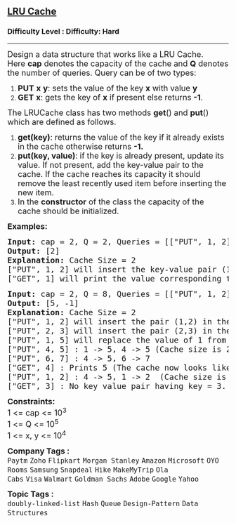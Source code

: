 <h2><a href="https://www.geeksforgeeks.org/problems/lru-cache/1">LRU Cache</a></h2><h3>Difficulty Level : Difficulty: Hard</h3><hr><div class="problems_problem_content__Xm_eO"><p><span style="font-size: 18px;">Design a data structure that works like a LRU Cache. Here&nbsp;<strong>cap</strong>&nbsp;denotes&nbsp;the capacity of the cache and&nbsp;<strong>Q</strong>&nbsp;denotes the number of queries. Query can be&nbsp;</span><span style="font-size: 18px;">of two types:</span></p>
<ol>
<li><span style="font-size: 18px;"><strong>PUT</strong>&nbsp;<strong>x</strong>&nbsp;<strong>y</strong>: sets the value of the key&nbsp;<strong>x</strong>&nbsp;with value&nbsp;<strong>y</strong></span></li>
<li><span style="font-size: 18px;"><strong>GET</strong>&nbsp;<strong>x</strong>: gets the key of&nbsp;<strong>x</strong>&nbsp;if present else returns&nbsp;<strong>-1</strong>.</span></li>
</ol>
<p><span style="font-size: 18px;">The LRUCache class has two methods&nbsp;<strong>get</strong>() and&nbsp;<strong>put</strong>() which are defined as follows.</span></p>
<ol>
<li><span style="font-size: 18px;"><strong>get(key)</strong>: returns the value of the key if it&nbsp;already exists in the cache otherwise returns&nbsp;<strong>-1.</strong></span></li>
<li><span style="font-size: 18px;"><strong>put(key, value)</strong>: if the key is already present, update its value. If not present, add the key-value pair to the cache. If the cache reaches its capacity it should remove the least recently used item before inserting the new item.</span></li>
<li><span style="font-size: 18px;">In the&nbsp;<strong>constructor</strong>&nbsp;of the class the capacity of the cache should be initialized.</span></li>
</ol>
<p><span style="font-size: 18px;"><strong>Examples:</strong></span></p>
<pre><span style="font-size: 18px;"><strong>Input: </strong>cap = 2, Q = 2, Queries = [["PUT", 1, 2], ["GET", 1]]
<strong>Output: </strong>[2]<strong>
Explanation: </strong>Cache Size = 2
["PUT", 1, 2] will insert the key-value pair (1, 2) in the cache,
["GET", 1] will print the value corresponding to Key 1, ie 2.</span></pre>
<pre><span style="font-size: 18px;"><strong>Input: </strong>cap = 2, Q = 8, Queries = [["PUT", 1, 2], ["PUT", 2, 3], ["PUT", 1, 5], ["PUT", 4, 5], ["PUT", 6, 7], ["GET", 4], ["PUT", 1, 2], ["GET", 3]]<br><strong>Output: </strong>[5, -1]<strong>
Explanation: </strong>Cache Size = 2
["PUT", 1, 2] will insert the pair (1,2) in the cache.
["PUT", 2, 3] will insert the pair (2,3) in the cache: 1-&gt;2, 2-&gt;3(the most recently used one is kept at the rightmost position)&nbsp;
["PUT", 1, 5] will replace the value of 1 from 2 to 5 : 2 -&gt; 3, 1 -&gt; 5
["PUT", 4, 5] : 1 -&gt; 5, 4 -&gt; 5 (Cache size is 2, hence we delete the least recently used key-value pair)
["PUT", 6, 7] : 4 -&gt; 5, 6 -&gt; 7&nbsp;
["GET", 4] : Prints 5 (The cache now looks like 6 -&gt; 7, 4-&gt;5)
["PUT", 1, 2] : 4 -&gt; 5, 1 -&gt; 2  (Cache size is 2, hence we delete the least recently used key-value pair)
["GET", 3] : No key value pair having key = 3. Hence, -1 is printed.</span></pre>
<p><span style="font-size: 18px;"><strong>Constraints:</strong><br>1 &lt;= cap &lt;= 10<sup>3</sup><br>1 &lt;= Q &lt;= 10<sup>5</sup><br>1 &lt;= x, y &lt;= 10<sup>4</sup></span></p></div><p><span style=font-size:18px><strong>Company Tags : </strong><br><code>Paytm</code>&nbsp;<code>Zoho</code>&nbsp;<code>Flipkart</code>&nbsp;<code>Morgan Stanley</code>&nbsp;<code>Amazon</code>&nbsp;<code>Microsoft</code>&nbsp;<code>OYO Rooms</code>&nbsp;<code>Samsung</code>&nbsp;<code>Snapdeal</code>&nbsp;<code>Hike</code>&nbsp;<code>MakeMyTrip</code>&nbsp;<code>Ola Cabs</code>&nbsp;<code>Visa</code>&nbsp;<code>Walmart</code>&nbsp;<code>Goldman Sachs</code>&nbsp;<code>Adobe</code>&nbsp;<code>Google</code>&nbsp;<code>Yahoo</code>&nbsp;<br><p><span style=font-size:18px><strong>Topic Tags : </strong><br><code>doubly-linked-list</code>&nbsp;<code>Hash</code>&nbsp;<code>Queue</code>&nbsp;<code>Design-Pattern</code>&nbsp;<code>Data Structures</code>&nbsp;